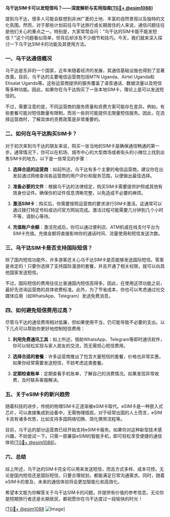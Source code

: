 **乌干达SIM卡可以发短信吗？——深度解析与实用指南[[TG💪+ @esim1088](https://t.me/s/esim1088)]**

提到乌干达，很多人可能会联想到非洲广袤的土地、丰富的自然景观以及独特的文化氛围。然而，对于那些计划前往乌干达旅行或长期居住的人来说，通信问题往往是他们关心的重点之一。特别是，大家常常会问：“乌干达的SIM卡能不能发短信？”这个问题看似简单，但背后却涉及不少细节和技巧。今天，我们就来深入探讨一下乌干达SIM卡的功能及其使用方法。

### 一、乌干达通信概况

乌干达是东非的一个国家，近年来随着经济的发展，其通信基础设施也得到了显著改善。目前，乌干达的主要电信运营商包括MTN Uganda、Airtel Uganda和Etisalat Uganda等。这些运营商提供的服务覆盖了语音通话、数据流量以及短信等多种功能。因此，如果你在乌干达购买了一张本地SIM卡，理论上是可以发送短信的。

不过，需要注意的是，不同运营商的服务质量和资费方案可能存在差异。例如，有些套餐可能对短信数量有限制，而另一些则可能提供无限量短信服务。因此，在选择运营商时，了解具体的资费政策是非常重要的。

### 二、如何在乌干达购买SIM卡？

对于初次来到乌干达的朋友来说，购买一张当地的SIM卡是确保通信畅通的第一步。通常情况下，你可以在机场、城市中心的大型商场或者街头的小摊位上找到出售SIM卡的地方。以下是一些常见的步骤：

1. **选择合适的运营商**：如前所述，乌干达有多个主要的电信运营商。建议你在出发前通过网络查询各运营商的用户评价和服务范围，以便做出最佳选择。
   
2. **准备必要的文件**：根据乌干达的法律规定，购买SIM卡需要提供护照或其他有效身份证件。确保你的证件信息清晰完整，以免造成不必要的麻烦。

3. **激活SIM卡**：购买后，你需要按照运营商的要求进行SIM卡激活。这通常可以通过拨打特定号码或访问官方网站完成。激活过程可能需要几分钟到几个小时不等，请耐心等待。

4. **充值账户余额**：激活完成后，你可以通过便利店、ATM机或在线支付平台为SIM卡充值。充值金额将直接影响你的通话时间、流量使用和短信发送次数。

### 三、乌干达SIM卡是否支持国际短信？

除了国内短信功能外，许多游客还关心乌干达SIM卡是否能够发送国际短信。答案是肯定的！只要你选择了支持国际漫游的套餐，并且开通了相关权限，就可以向其他国家发送短信。

不过，国际短信的费用往往比普通国内短信高得多。因此，在使用这项功能之前，最好先咨询运营商的具体收费标准。此外，为了节省成本，你也可以考虑通过社交媒体应用（如WhatsApp、Telegram）发送免费消息。

### 四、如何避免短信费用过高？

尽管乌干达的通信费用相对低廉，但如果使用不当，仍可能导致不必要的支出。以下几点可以帮助你更好地控制短信费用：

1. **利用免费通讯工具**：如上所述，借助WhatsApp、Telegram等即时通讯软件，你可以轻松实现与家人朋友的交流，而无需担心短信费用。

2. **选择合适的套餐**：许多运营商推出了包含大量短信的套餐，价格也非常实惠。如果你经常需要发送短信，不妨考虑这类套餐。

3. **定期检查账单**：定期查看手机账单，了解自己的消费情况。如果发现异常收费，及时联系客服解决。

### 五、关于eSIM卡的新兴趋势

随着科技的进步，传统的物理SIM卡正逐渐被eSIM卡取代。eSIM卡是一种嵌入式芯片，可以直接集成到设备中，无需物理插拔。对于经常出国的人士而言，eSIM卡具有诸多优势，比如支持多国网络切换、简化携带流程等。

目前，乌干达的部分运营商已经开始支持eSIM卡服务。如果你对这种新型技术感兴趣，不妨尝试一下。只需一部兼容eSIM的智能手机，即可轻松享受便捷的通信体验[[TG💪+ @esim1088](https://t.me/s/esim1088)]。

### 六、总结

综上所述，乌干达的SIM卡完全可以用来发送短信，而且方式多样、成本可控。无论是国内短信还是国际短信，只要合理规划，都能满足日常沟通需求。同时，随着eSIM卡的普及，未来的通信体验将会更加智能化和高效化。

希望本文能为你解答关于乌干达SIM卡的问题，并提供有价值的参考信息。无论你是短期旅行者还是长期居民，都祝愿你在乌干达度过一段愉快的时光！

[[TG💪+ @esim1088](https://t.me/s/esim1088) ![Image](https://i.postimg.cc/4NQfJmqS/Snipaste-2025-05-13-00-14-12.png)]